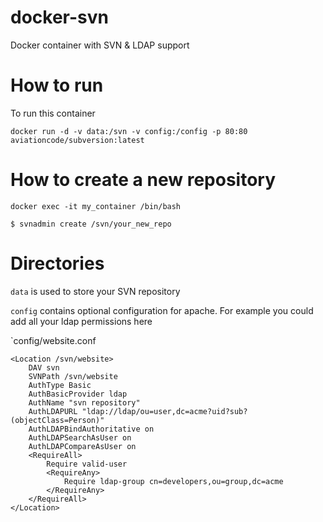 # docker-svn
Docker container with SVN &amp; LDAP support

# How to run
To run this container

    docker run -d -v data:/svn -v config:/config -p 80:80 aviationcode/subversion:latest

# How to create a new repository

    docker exec -it my_container /bin/bash

    $ svnadmin create /svn/your_new_repo

# Directories

`data` is used to store your SVN repository

`config` contains optional configuration for apache. For example you could add all your ldap permissions here


`config/website.conf

    <Location /svn/website>
        DAV svn
        SVNPath /svn/website
        AuthType Basic
        AuthBasicProvider ldap
        AuthName "svn repository"
        AuthLDAPURL "ldap://ldap/ou=user,dc=acme?uid?sub?(objectClass=Person)"
        AuthLDAPBindAuthoritative on
        AuthLDAPSearchAsUser on
        AuthLDAPCompareAsUser on
        <RequireAll>
            Require valid-user
            <RequireAny>
                Require ldap-group cn=developers,ou=group,dc=acme
            </RequireAny>
        </RequireAll>
    </Location>
